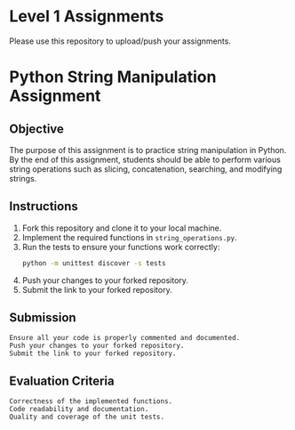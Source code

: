 # Level 1 Assignments

Please use this repository to upload/push your assignments.

# Python String Manipulation Assignment


## Objective
The purpose of this assignment is to practice string manipulation in Python. By the end of this assignment, students should be able to perform various string operations such as slicing, concatenation, searching, and modifying strings.

## Instructions
1. Fork this repository and clone it to your local machine.
2. Implement the required functions in `string_operations.py`.
3. Run the tests to ensure your functions work correctly:
   ```bash
   python -m unittest discover -s tests
4. Push your changes to your forked repository.
5. Submit the link to your forked repository.

## Submission

    Ensure all your code is properly commented and documented.
    Push your changes to your forked repository.
    Submit the link to your forked repository.

## Evaluation Criteria

    Correctness of the implemented functions.
    Code readability and documentation.
    Quality and coverage of the unit tests.
